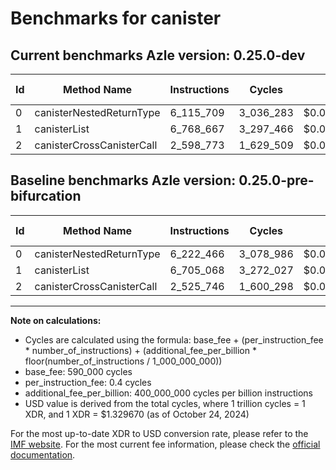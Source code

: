 # Benchmarks for canister

## Current benchmarks Azle version: 0.25.0-dev

| Id  | Method Name               | Instructions | Cycles    | USD           | USD/Million Calls | Change                              |
| --- | ------------------------- | ------------ | --------- | ------------- | ----------------- | ----------------------------------- |
| 0   | canisterNestedReturnType  | 6_115_709    | 3_036_283 | $0.0000040373 | $4.03             | <font color="green">-106_757</font> |
| 1   | canisterList              | 6_768_667    | 3_297_466 | $0.0000043845 | $4.38             | <font color="red">+63_599</font>    |
| 2   | canisterCrossCanisterCall | 2_598_773    | 1_629_509 | $0.0000021667 | $2.16             | <font color="red">+73_027</font>    |

## Baseline benchmarks Azle version: 0.25.0-pre-bifurcation

| Id  | Method Name               | Instructions | Cycles    | USD           | USD/Million Calls |
| --- | ------------------------- | ------------ | --------- | ------------- | ----------------- |
| 0   | canisterNestedReturnType  | 6_222_466    | 3_078_986 | $0.0000040940 | $4.09             |
| 1   | canisterList              | 6_705_068    | 3_272_027 | $0.0000043507 | $4.35             |
| 2   | canisterCrossCanisterCall | 2_525_746    | 1_600_298 | $0.0000021279 | $2.12             |

---

**Note on calculations:**

-   Cycles are calculated using the formula: base_fee + (per_instruction_fee \* number_of_instructions) + (additional_fee_per_billion \* floor(number_of_instructions / 1_000_000_000))
-   base_fee: 590_000 cycles
-   per_instruction_fee: 0.4 cycles
-   additional_fee_per_billion: 400_000_000 cycles per billion instructions
-   USD value is derived from the total cycles, where 1 trillion cycles = 1 XDR, and 1 XDR = $1.329670 (as of October 24, 2024)

For the most up-to-date XDR to USD conversion rate, please refer to the [IMF website](https://www.imf.org/external/np/fin/data/rms_sdrv.aspx).
For the most current fee information, please check the [official documentation](https://internetcomputer.org/docs/current/developer-docs/gas-cost#execution).
